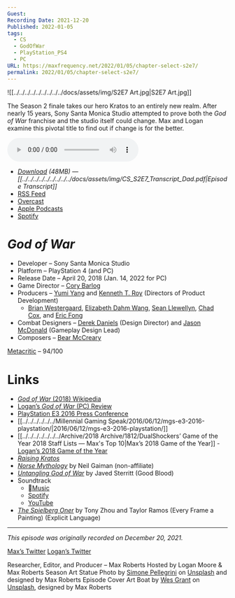```yaml
---
Guest: 
Recording Date: 2021-12-20
Published: 2022-01-05
tags:
  - CS
  - GodOfWar
  - PlayStation_PS4
  - PC
URL: https://maxfrequency.net/2022/01/05/chapter-select-s2e7/
permalink: 2022/01/05/chapter-select-s2e7/
---
```

![[../../../../../../../../../docs/assets/img/S2E7 Art.jpg|S2E7 Art.jpg]]

The Season 2 finale takes our hero Kratos to an entirely new realm. After nearly 15 years, Sony Santa Monica Studio attempted to prove both the *God of War* franchise and the studio itself could change. Max and Logan examine this pivotal title to find out if change is for the better.

<audio controls>
  <source src="https://traffic.libsyn.com/chapterselectpod/CS_S2E7_Final.mp3">
</audio>

- *[Download](https://traffic.libsyn.com/chapterselectpod/CS_S2E7_Final.mp3) (48MB)  — [[../../../../../../../../../docs/assets/img/CS_S2E7_Transcript_Dad.pdf|Episode Transcript]]*
- [RSS Feed](https://chapterselectpod.libsyn.com/rss)
- [Overcast](https://overcast.fm/itunes1568777352/chapter-select)
- [Apple Podcasts](https://podcasts.apple.com/us/podcast/chapter-select/id1568777352)
- [Spotify](https://open.spotify.com/show/4f1TLZXbwtSX7uHROe9KlS)
# *God of War*

- Developer – Sony Santa Monica Studio
- Platform – PlayStation 4 (and PC)
- Release Date – April 20, 2018 (Jan. 14, 2022 for PC)
- Game Director – [Cory Barlog](https://en.wikipedia.org/wiki/Cory_Barlog)
- Producers – [Yumi Yang](https://www.mobygames.com/developer/sheet/view/developerId,174365/) and [Kenneth T. Roy](https://www.mobygames.com/developer/sheet/view/developerId,21952/) (Directors of Product Development)
	- [Brian Westergaard](https://www.mobygames.com/developer/sheet/view/developerId,78007/), [Elizabeth Dahm Wang](https://www.mobygames.com/developer/sheet/view/developerId,365536/), [Sean Llewellyn](https://www.mobygames.com/developer/sheet/view/developerId,421067/), [Chad Cox](https://www.mobygames.com/developer/sheet/view/developerId,267324/), and [Eric Fong](https://www.mobygames.com/developer/sheet/view/developerId,13505/)
- Combat Designers – [Derek Daniels](https://www.mobygames.com/developer/sheet/view/developerId,73059/) (Design Director) and [Jason McDonald](https://www.mobygames.com/developer/sheet/view/developerId,4707/) (Gameplay Design Lead)
- Composers – [Bear McCreary](https://en.wikipedia.org/wiki/Bear_McCreary)

[Metacritic](https://www.metacritic.com/game/playstation-4/god-of-war) – 94/100
# Links

- [*God of War* (2018) Wikipedia](https://en.wikipedia.org/wiki/God_of_War_(2018_video_game))
- [Logan’s *God of War* (PC) Review](https://comicbook.com/gaming/news/god-of-war-pc-review/)
- [PlayStation E3 2016 Press Conference](https://youtube.com/watch?v=GwofRzkROo4&t=1766)
- [[../../../../../../Millennial Gaming Speak/2016/06/12/mgs-e3-2016-playstation/|2016/06/12/mgs-e3-2016-playstation/]]
- [[../../../../../../../Archive/2018 Archive/1812/DualShockers’ Game of the Year 2018 Staff Lists — Max's Top 10|Max’s 2018 Game of the Year]]
-[ Logan’s 2018 Game of the Year](https://www.dualshockers.com/dualshockers-game-of-the-year-2018-logan-top-10/)
- [*Raising Kratos*](https://youtu.be/lJZWKBDXXFY)
- [*Norse Mythology*](https://www.amazon.com/Norse-Mythology-Neil-Gaiman/dp/0393356183/) by Neil Gaiman (non-affiliate)
- [*Untangling God of War*](https://youtu.be/yegRHiaao7U) by Javed Sterritt (Good Blood)
- Soundtrack
	- [Music](https://music.apple.com/us/album/god-of-war-playstation-soundtrack/1370190783)
	- [Spotify](https://open.spotify.com/album/3AieuV7WztobSMYG86Hdez)
	- [YouTube](https://youtube.com/playlist?list=OLAK5uy_nWbRrBVDIDM_08DLg_u1uagBWoHdPQS5k)
- *[The Spielberg Oner](https://youtu.be/8q4X2vDRfRk)* by Tony Zhou and Taylor Ramos (Every Frame a Painting) (Explicit Language)

---
*This episode was originally recorded on December 20, 2021.*

[Max’s Twitter](https://www.twitter.com/maxroberts143)
[Logan’s Twitter](https://www.twitter.com/mooreman12)

Researcher, Editor, and Producer – Max Roberts
Hosted by Logan Moore & Max Roberts
Season Art Statue Photo by [Simone Pellegrini](https://unsplash.com/@mazerone) on [Unsplash](https://unsplash.com/photos/L3QG_OBluT0) and designed by Max Roberts
Episode Cover Art Boat by [Wes Grant](https://unsplash.com/@_wesgrant) on [Unsplash](https://unsplash.com/photos/244yXzOilz0), designed by Max Roberts